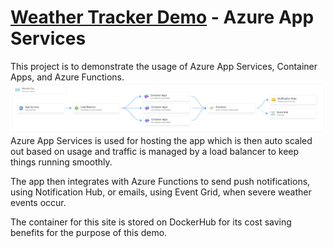 # [Weather Tracker Demo](https://weathertrackerdemo-tj.azurewebsites.net/) - Azure App Services
This project is to demonstrate the usage of Azure App Services, Container Apps, and Azure Functions.
![image](WeatherTrackerDemo/wwwroot/Images/Architecture-Diagram.png)
Azure App Services is used for hosting the app which is then auto scaled out based on usage and traffic is managed by a load balancer to keep things running smoothly.

The app then integrates with Azure Functions to send push notifications, using Notification Hub, or emails, using Event Grid, when severe weather events occur.

The container for this site is stored on DockerHub for its cost saving benefits for the purpose of this demo.
